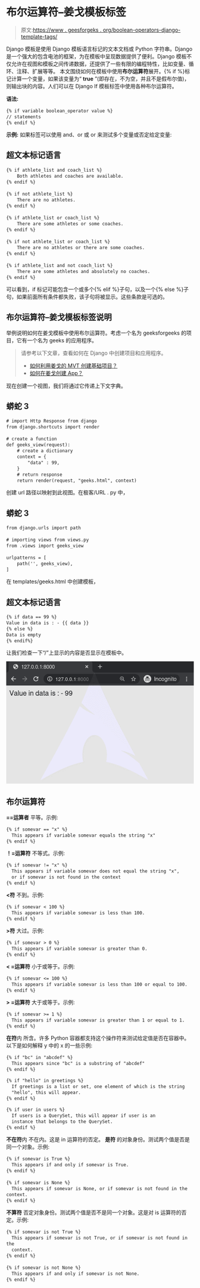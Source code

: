 # 布尔运算符–姜戈模板标签

> 原文:[https://www . geesforgeks . org/boolean-operators-django-template-tags/](https://www.geeksforgeeks.org/boolean-operators-django-template-tags/)

Django 模板是使用 Django 模板语言标记的文本文档或 Python 字符串。Django 是一个强大的包含电池的框架，为在模板中呈现数据提供了便利。Django 模板不仅允许在视图和模板之间传递数据，还提供了一些有限的编程特性，比如变量、循环、注释、扩展等等。
本文围绕如何在模板中使用**布尔运算符**展开。{% if %}标记计算一个变量，如果该变量为“ **true** ”(即存在，不为空，并且不是假布尔值)，则输出块的内容。人们可以在 Django If 模板标签中使用各种布尔运算符。

**语法:**

```
{% if variable boolean_operator value %}
// statements
{% endif %}
```

**示例:**
如果标签可以使用 and、or 或 or 来测试多个变量或否定给定变量:

## 超文本标记语言

```
{% if athlete_list and coach_list %}
    Both athletes and coaches are available.
{% endif %}

{% if not athlete_list %}
    There are no athletes.
{% endif %}

{% if athlete_list or coach_list %}
    There are some athletes or some coaches.
{% endif %}

{% if not athlete_list or coach_list %}
    There are no athletes or there are some coaches.
{% endif %}

{% if athlete_list and not coach_list %}
    There are some athletes and absolutely no coaches.
{% endif %}
```

可以看到，if 标记可能包含一个或多个{% elif %}子句，以及一个{% else %}子句，如果前面所有条件都失败，该子句将被显示。这些条款是可选的。

## 布尔运算符–姜戈模板标签说明

举例说明如何在姜戈模板中使用布尔运算符。考虑一个名为 geeksforgeeks 的项目，它有一个名为 geeks 的应用程序。

> 请参考以下文章，查看如何在 Django 中创建项目和应用程序。
> 
> *   [如何利用姜戈的 MVT 创建基础项目？](https://www.geeksforgeeks.org/how-to-create-a-basic-project-using-mvt-in-django/)
> *   [如何在姜戈创建 App？](https://www.geeksforgeeks.org/how-to-create-an-app-in-django/)

现在创建一个视图，我们将通过它传递上下文字典。

## 蟒蛇 3

```
# import Http Response from django
from django.shortcuts import render

# create a function
def geeks_view(request):
    # create a dictionary
    context = {
        "data" : 99,
    }
    # return response
    return render(request, "geeks.html", context)
```

创建 url 路径以映射到此视图。在极客/URL . py 中，

## 蟒蛇 3

```
from django.urls import path

# importing views from views.py
from .views import geeks_view

urlpatterns = [
    path('', geeks_view),
]
```

在 templates/geeks.html 中创建模板，

## 超文本标记语言

```
{% if data == 99 %}
Value in data is : - {{ data }}
{% else %}
Data is empty
{% endif%}
```

让我们检查一下“/”上显示的内容是否显示在模板中。

![if-django-template-tags](img/a68e09472fd5b14e80b367f77d1e00ad.png)

## 布尔运算符

**==运算者**
平等。示例:

```
{% if somevar == "x" %}
  This appears if variable somevar equals the string "x"
{% endif %}
```

**！=运算符**
不等式。示例:

```
{% if somevar != "x" %}
  This appears if variable somevar does not equal the string "x",
  or if somevar is not found in the context
{% endif %}
```

**<符**
不到。示例:

```
{% if somevar < 100 %}
  This appears if variable somevar is less than 100.
{% endif %}
```

**>符**
大过。示例:

```
{% if somevar > 0 %}
  This appears if variable somevar is greater than 0.
{% endif %}
```

**< =运算符**
小于或等于。示例:

```
{% if somevar <= 100 %}
  This appears if variable somevar is less than 100 or equal to 100.
{% endif %}
```

**> =运算符**
大于或等于。示例:

```
{% if somevar >= 1 %}
  This appears if variable somevar is greater than 1 or equal to 1.
{% endif %}
```

**在符**内
所含。许多 Python 容器都支持这个操作符来测试给定值是否在容器中。以下是如何解释 y 中的 x 的一些示例:

```
{% if "bc" in "abcdef" %}
  This appears since "bc" is a substring of "abcdef"
{% endif %}
```

```
{% if "hello" in greetings %}
  If greetings is a list or set, one element of which is the string
  "hello", this will appear.
{% endif %}
```

```
{% if user in users %}
  If users is a QuerySet, this will appear if user is an
  instance that belongs to the QuerySet.
{% endif %}
```

**不在符**内
不在内。这是 in 运算符的否定。
**是符**
的对象身份。测试两个值是否是同一个对象。示例:

```
{% if somevar is True %}
  This appears if and only if somevar is True.
{% endif %}

{% if somevar is None %}
  This appears if somevar is None, or if somevar is not found in the context.
{% endif %}
```

**不算符**
否定对象身份。测试两个值是否不是同一个对象。这是对 is 运算符的否定。示例:

```
{% if somevar is not True %}
  This appears if somevar is not True, or if somevar is not found in the
  context.
{% endif %}

{% if somevar is not None %}
  This appears if and only if somevar is not None.
{% endif %}
```